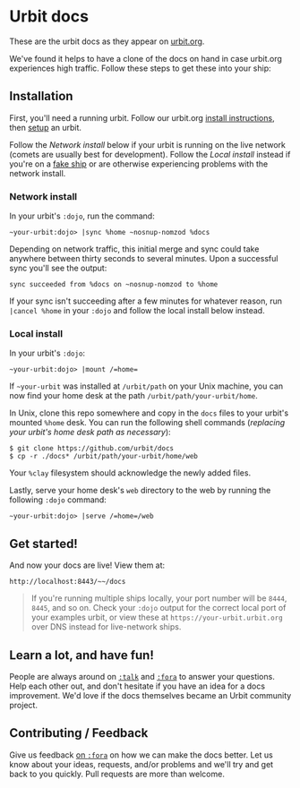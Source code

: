 # Urbit docs

These are the urbit docs as they appear on [urbit.org](urbit.org/docs).

We've found it helps to have a clone of the docs on hand in case urbit.org
experiences high traffic. Follow these steps to get these into your ship:

## Installation

First, you'll need a running urbit. Follow our urbit.org [install
instructions](https://urbit.org/docs/using/install), then
[setup](https://urbit.org/docs/using/setup) an urbit.

Follow the *Network install* below if your urbit is running on the live network
(comets are usually best for development). Follow the *Local install* instead if
you're on a [fake
ship](https://urbit.org/fora/posts/~2017.1.5..21.31.04..20f3~/) or are otherwise
experiencing problems with the network install.

### Network install

In your urbit's `:dojo`, run the command:

    ~your-urbit:dojo> |sync %home ~nosnup-nomzod %docs

Depending on network traffic, this initial merge and sync could take anywhere
between thirty seconds to several minutes. Upon a successful sync you'll see the
output:

    sync succeeded from %docs on ~nosnup-nomzod to %home

If your sync isn't succeeding after a few minutes for whatever reason, run
`|cancel %home` in your `:dojo` and follow the local install below instead.

### Local install

In your urbit's `:dojo`:

    ~your-urbit:dojo> |mount /=home=

If `~your-urbit` was installed at `/urbit/path` on your Unix machine, you can
now find your home desk at the path `/urbit/path/your-urbit/home`.

In Unix, clone this repo somewhere and copy in the `docs` files to your urbit's
mounted `%home` desk. You can run the following shell commands (*replacing your
urbit's home desk path as necessary*):

    $ git clone https://github.com/urbit/docs
    $ cp -r ./docs* /urbit/path/your-urbit/home/web

Your `%clay` filesystem should acknowledge the newly added files.

Lastly, serve your home desk's `web` directory to the web by running the
following `:dojo` command:

    ~your-urbit:dojo> |serve /=home=/web

## Get started!

And now your docs are live! View them at:

    http://localhost:8443/~~/docs

> If you're running multiple ships locally, your port number will be `8444`,
> `8445`, and so on. Check your `:dojo` output for the correct local port of
> your examples urbit, or view these at `https://your-urbit.urbit.org` over DNS
> instead for live-network ships.

## Learn a lot, and have fun!

People are always around on
[`:talk`](https://urbit.org/docs/using/setup#-messaging-talk) and
[`:fora`](https://urbit.org/~~/fora) to answer your questions. Help each other
out, and don't hesitate if you have an idea for a docs improvement. We'd love if
the docs themselves became an Urbit community project.

## Contributing / Feedback

Give us feedback [on `:fora`](https://urbit.org/~~/fora/) on how we can make the
docs better. Let us know about your ideas, requests, and/or problems and we'll
try and get back to you quickly. Pull requests are more than welcome.
